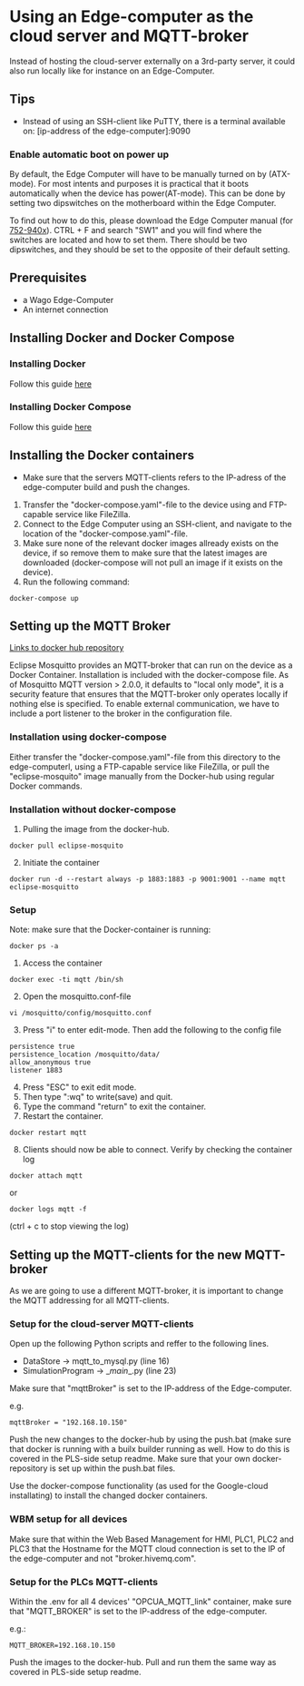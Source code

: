 
# Using an Edge-computer as the cloud server and MQTT-broker
Instead of hosting the cloud-server externally on a 3rd-party server, it could also run locally like for instance on an Edge-Computer.



## Tips
 - Instead of using an SSH-client like PuTTY, there is a terminal available on: [ip-address of the edge-computer]:9090

### Enable automatic boot on power up
By default, the Edge Computer will have to be manually turned on by (ATX-mode). For most intents and purposes it is practical that it boots automatically when the device has power(AT-mode). This can be done by setting two dipswitches on the motherboard within the Edge Computer. 

To find out how to do this, please download the Edge Computer manual (for [752-940x](https://www.wago.com/global/plcs-%E2%80%93-controllers/edge-computer/p/752-9400#downloads)).
CTRL + F and search "SW1" and you will find where the switches are located and how to set them. There should be two dipswitches, and they should be set to the opposite of their default setting. 

## Prerequisites
 - a Wago Edge-Computer
 - An internet connection

## Installing Docker and Docker Compose

### Installing Docker

Follow this guide [here](https://docs.docker.com/engine/install/debian/)

### Installing Docker Compose

Follow this guide [here](https://docs.docker.com/compose/install/)

## Installing the Docker containers
- Make sure that the servers MQTT-clients refers to the IP-adress of the edge-computer build and push the changes.

1. Transfer the "docker-compose.yaml"-file to the device using and FTP-capable service like FileZilla. 
2. Connect to the Edge Computer using an SSH-client, and navigate to the location of the "docker-compose.yaml"-file.
3. Make sure none of the relevant docker images allready exists on the device, if so remove them to make sure that the latest images are downloaded (docker-compose will not pull an image if it exists on the device).
4. Run the following command:
```
docker-compose up
```


## Setting up the MQTT Broker

[Links to docker hub repository](https://hub.docker.com/_/eclipse-mosquitto)

Eclipse Mosquitto provides an MQTT-broker that can run on the device as a Docker Container. Installation is included with the docker-compose file. 
As of Mosquitto MQTT version > 2.0.0, it defaults to "local only mode", it is a security feature that ensures that the MQTT-broker only operates locally if nothing else is specified. To enable external communication, we have to include a port listener to the broker in the configuration file. 

### Installation using docker-compose
Either transfer the "docker-compose.yaml"-file from this directory to the edge-computerl, using a FTP-capable service like FileZilla, or pull the "eclipse-mosquito" image manually from the Docker-hub using regular Docker commands.



### Installation without docker-compose
1. Pulling the image from the docker-hub. 
```
docker pull eclipse-mosquito 
```
2. Initiate the container
``` 
docker run -d --restart always -p 1883:1883 -p 9001:9001 --name mqtt eclipse-mosquitto
```

### Setup
Note: make sure that the Docker-container is running: 
```
docker ps -a
```

1. Access the container
```
docker exec -ti mqtt /bin/sh
```
2. Open the mosquitto.conf-file
```
vi /mosquitto/config/mosquitto.conf
``` 
3. Press "i" to enter edit-mode. Then add the following to the config file
``` 
persistence true
persistence_location /mosquitto/data/
allow_anonymous true
listener 1883
``` 
4. Press "ESC" to exit edit mode.
5. Then type ":wq" to write(save) and quit.
6. Type the command "return" to exit the container. 
7. Restart the container.
```
docker restart mqtt
```
8. Clients should now be able to connect. Verify by checking the container log
```
docker attach mqtt
```
or
```
docker logs mqtt -f
```
(ctrl + c to stop viewing the log)

## Setting up the MQTT-clients for the new MQTT-broker
As we are going to use a different MQTT-broker, it is important to change the MQTT addressing for all MQTT-clients.

### Setup for the cloud-server MQTT-clients

Open up the following Python scripts and reffer to the following lines. 
 - DataStore -> mqtt_to_mysql.py (line 16)
 - SimulationProgram -> \__main__.py (line 23)

Make sure that "mqttBroker" is set to the IP-address of the Edge-computer. 

e.g.
```
mqttBroker = "192.168.10.150"
``` 

Push the new changes to the docker-hub by using the push.bat (make sure that docker is running with a builx builder running as well. How to do this is covered in the PLS-side setup readme. Make sure that your own docker-repository is set up within the push.bat files. 

Use the docker-compose functionality (as used for the Google-cloud installating) to install the changed docker containers. 

### WBM setup for all devices
Make sure that within the Web Based Management for HMI, PLC1, PLC2 and PLC3 that the Hostname for the MQTT cloud connection is set to the IP of the edge-computer and not "broker.hivemq.com".

### Setup for the PLCs MQTT-clients
Within the .env for all 4 devices' "OPCUA_MQTT_link" container, make sure that "MQTT_BROKER" is set to the IP-address of the edge-computer.

e.g.:
```
MQTT_BROKER=192.168.10.150
```

Push the images to the docker-hub. Pull and run them the same way as covered in PLS-side setup readme. 

